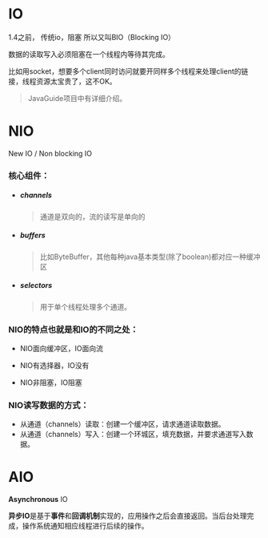 # IO

1.4之前， 传统io，阻塞 所以又叫BIO（Blocking IO）

数据的读取写入必须阻塞在一个线程内等待其完成。

比如用socket，想要多个client同时访问就要开同样多个线程来处理client的链接，线程资源太宝贵了，这不OK。

> JavaGuide项目中有详细介绍。

# NIO

New IO / Non blocking IO

### 核心组件：

- ##### channels

  > 通道是双向的，流的读写是单向的

- ##### buffers

  > 比如ByteBuffer，其他每种java基本类型(除了boolean)都对应一种缓冲区

- ##### selectors

  > 用于单个线程处理多个通道。

### NIO的特点也就是和IO的不同之处：

- NIO面向缓冲区，IO面向流

- NIO有选择器，IO没有
- NIO非阻塞，IO阻塞

### NIO读写数据的方式：

- 从通道（channels）读取：创建一个缓冲区，请求通道读取数据。
- 从通道（channels）写入：创建一个环城区，填充数据，并要求通道写入数据。





# AIO

**Asynchronous** IO

**异步IO**是基于**事件**和**回调机制**实现的，应用操作之后会直接返回。当后台处理完成，操作系统通知相应线程进行后续的操作。